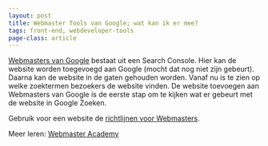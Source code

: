 ```yaml
---
layout: post
title: Webmaster Tools van Google; wat kan ik er mee?
tags: front-end, webdeveloper-tools
page-class: article
---
```




[Webmasters van Google](https://www.google.com/webmasters/) bestaat uit een Search Console. Hier kan de website worden toegevoegd aan Google (mocht dat nog niet zijn gebeurt). Daarna kan de website in de gaten gehouden worden. Vanaf nu is te zien op welke zoektermen bezoekers de website vinden.
De website toevoegen aan Webmasters van Google is de eerste stap om te kijken wat er gebeurt met de website in Google Zoeken.


Gebruik voor een website de [richtlijnen voor Webmasters](https://support.google.com/webmasters/answer/35769).

Meer leren:
[Webmaster Academy](https://support.google.com/webmasters/answer/6023933?visit_id=1-636192859252553177-3840717417&ref_topic=6001171&rd=1)

